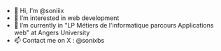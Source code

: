 - 👋 Hi, I’m @soniiix
- 👀 I’m interested in web development
- 🌱 I’m currently in "LP Métiers de l'informatique parcours Applications web" at Angers University
- 📫 Contact me on X : @sonixbs

